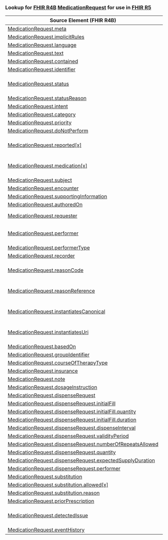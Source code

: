### Lookup for [FHIR R4B](https://hl7.org/fhir/R4B/) [MedicationRequest](https://hl7.org/fhir/R4B/MedicationRequest.html) for use in [FHIR R5](https://hl7.org/fhir/R5/)

| Source Element (FHIR R4B) | Usage | Target |
| -------------- | ----- | ------ |
| [MedicationRequest.meta](https://hl7.org/fhir/R4B/MedicationRequest.html#resource) | `UseElementSameName` | [MedicationRequest.meta](https://hl7.org/fhir/R5/MedicationRequest.html#resource) |
| [MedicationRequest.implicitRules](https://hl7.org/fhir/R4B/MedicationRequest.html#resource) | `UseElementSameName` | [MedicationRequest.implicitRules](https://hl7.org/fhir/R5/MedicationRequest.html#resource) |
| [MedicationRequest.language](https://hl7.org/fhir/R4B/MedicationRequest.html#resource) | `UseElementSameName` | [MedicationRequest.language](https://hl7.org/fhir/R5/MedicationRequest.html#resource) |
| [MedicationRequest.text](https://hl7.org/fhir/R4B/MedicationRequest.html#resource) | `UseElementSameName` | [MedicationRequest.text](https://hl7.org/fhir/R5/MedicationRequest.html#resource) |
| [MedicationRequest.contained](https://hl7.org/fhir/R4B/MedicationRequest.html#resource) | `UseElementSameName` | [MedicationRequest.contained](https://hl7.org/fhir/R5/MedicationRequest.html#resource) |
| [MedicationRequest.identifier](https://hl7.org/fhir/R4B/MedicationRequest.html#resource) | `UseElementSameName` | [MedicationRequest.identifier](https://hl7.org/fhir/R5/MedicationRequest.html#resource) |
| [MedicationRequest.status](https://hl7.org/fhir/R4B/MedicationRequest.html#resource) | `UseExtension` | [http://hl7.org/fhir/4.3/StructureDefinition/extension-MedicationRequest.status](StructureDefinition-ext-R4B-MedicationRequest.status.html) |
| [MedicationRequest.statusReason](https://hl7.org/fhir/R4B/MedicationRequest.html#resource) | `UseElementSameName` | [MedicationRequest.statusReason](https://hl7.org/fhir/R5/MedicationRequest.html#resource) |
| [MedicationRequest.intent](https://hl7.org/fhir/R4B/MedicationRequest.html#resource) | `UseElementSameName` | [MedicationRequest.intent](https://hl7.org/fhir/R5/MedicationRequest.html#resource) |
| [MedicationRequest.category](https://hl7.org/fhir/R4B/MedicationRequest.html#resource) | `UseElementSameName` | [MedicationRequest.category](https://hl7.org/fhir/R5/MedicationRequest.html#resource) |
| [MedicationRequest.priority](https://hl7.org/fhir/R4B/MedicationRequest.html#resource) | `UseElementSameName` | [MedicationRequest.priority](https://hl7.org/fhir/R5/MedicationRequest.html#resource) |
| [MedicationRequest.doNotPerform](https://hl7.org/fhir/R4B/MedicationRequest.html#resource) | `UseElementSameName` | [MedicationRequest.doNotPerform](https://hl7.org/fhir/R5/MedicationRequest.html#resource) |
| [MedicationRequest.reported[x]](https://hl7.org/fhir/R4B/MedicationRequest.html#resource) | `UseExtension` | [http://hl7.org/fhir/4.3/StructureDefinition/extension-MedicationRequest.reported](StructureDefinition-ext-R4B-MedicationRequest.reported.html) |
| [MedicationRequest.medication[x]](https://hl7.org/fhir/R4B/MedicationRequest.html#resource) | `UseExtension` | [http://hl7.org/fhir/4.3/StructureDefinition/extension-MedicationRequest.medication](StructureDefinition-ext-R4B-MedicationRequest.medication.html) |
| [MedicationRequest.subject](https://hl7.org/fhir/R4B/MedicationRequest.html#resource) | `UseElementSameName` | [MedicationRequest.subject](https://hl7.org/fhir/R5/MedicationRequest.html#resource) |
| [MedicationRequest.encounter](https://hl7.org/fhir/R4B/MedicationRequest.html#resource) | `UseElementSameName` | [MedicationRequest.encounter](https://hl7.org/fhir/R5/MedicationRequest.html#resource) |
| [MedicationRequest.supportingInformation](https://hl7.org/fhir/R4B/MedicationRequest.html#resource) | `UseElementSameName` | [MedicationRequest.supportingInformation](https://hl7.org/fhir/R5/MedicationRequest.html#resource) |
| [MedicationRequest.authoredOn](https://hl7.org/fhir/R4B/MedicationRequest.html#resource) | `UseElementSameName` | [MedicationRequest.authoredOn](https://hl7.org/fhir/R5/MedicationRequest.html#resource) |
| [MedicationRequest.requester](https://hl7.org/fhir/R4B/MedicationRequest.html#resource) | `UseOneOf` | [MedicationRequest.requester](https://hl7.org/fhir/R5/MedicationRequest.html#resource)<br />[MedicationRequest.requester](https://hl7.org/fhir/R5/MedicationRequest.html#resource) |
| [MedicationRequest.performer](https://hl7.org/fhir/R4B/MedicationRequest.html#resource) | `UseExtension` | [http://hl7.org/fhir/4.3/StructureDefinition/extension-MedicationRequest.performer](StructureDefinition-ext-R4B-MedicationRequest.performer.html) |
| [MedicationRequest.performerType](https://hl7.org/fhir/R4B/MedicationRequest.html#resource) | `UseElementSameName` | [MedicationRequest.performerType](https://hl7.org/fhir/R5/MedicationRequest.html#resource) |
| [MedicationRequest.recorder](https://hl7.org/fhir/R4B/MedicationRequest.html#resource) | `UseElementSameName` | [MedicationRequest.recorder](https://hl7.org/fhir/R5/MedicationRequest.html#resource) |
| [MedicationRequest.reasonCode](https://hl7.org/fhir/R4B/MedicationRequest.html#resource) | `UseExtension` | [http://hl7.org/fhir/4.3/StructureDefinition/extension-MedicationRequest.reasonCode](StructureDefinition-ext-R4B-MedicationRequest.reasonCode.html) |
| [MedicationRequest.reasonReference](https://hl7.org/fhir/R4B/MedicationRequest.html#resource) | `UseExtension` | [http://hl7.org/fhir/4.3/StructureDefinition/extension-MedicationRequest.reasonReference](StructureDefinition-ext-R4B-MedicationRequest.reasonReference.html) |
| [MedicationRequest.instantiatesCanonical](https://hl7.org/fhir/R4B/MedicationRequest.html#resource) | `UseExtension` | [http://hl7.org/fhir/4.3/StructureDefinition/extension-MedicationRequest.instantiatesCanonical](StructureDefinition-ext-R4B-MedicationRequest.instantiatesCanonical.html) |
| [MedicationRequest.instantiatesUri](https://hl7.org/fhir/R4B/MedicationRequest.html#resource) | `UseExtension` | [http://hl7.org/fhir/4.3/StructureDefinition/extension-MedicationRequest.instantiatesUri](StructureDefinition-ext-R4B-MedicationRequest.instantiatesUri.html) |
| [MedicationRequest.basedOn](https://hl7.org/fhir/R4B/MedicationRequest.html#resource) | `UseElementSameName` | [MedicationRequest.basedOn](https://hl7.org/fhir/R5/MedicationRequest.html#resource) |
| [MedicationRequest.groupIdentifier](https://hl7.org/fhir/R4B/MedicationRequest.html#resource) | `UseElementSameName` | [MedicationRequest.groupIdentifier](https://hl7.org/fhir/R5/MedicationRequest.html#resource) |
| [MedicationRequest.courseOfTherapyType](https://hl7.org/fhir/R4B/MedicationRequest.html#resource) | `UseElementSameName` | [MedicationRequest.courseOfTherapyType](https://hl7.org/fhir/R5/MedicationRequest.html#resource) |
| [MedicationRequest.insurance](https://hl7.org/fhir/R4B/MedicationRequest.html#resource) | `UseElementSameName` | [MedicationRequest.insurance](https://hl7.org/fhir/R5/MedicationRequest.html#resource) |
| [MedicationRequest.note](https://hl7.org/fhir/R4B/MedicationRequest.html#resource) | `UseElementSameName` | [MedicationRequest.note](https://hl7.org/fhir/R5/MedicationRequest.html#resource) |
| [MedicationRequest.dosageInstruction](https://hl7.org/fhir/R4B/MedicationRequest.html#resource) | `UseElementSameName` | [MedicationRequest.dosageInstruction](https://hl7.org/fhir/R5/MedicationRequest.html#resource) |
| [MedicationRequest.dispenseRequest](https://hl7.org/fhir/R4B/MedicationRequest.html#resource) | `UseElementSameName` | [MedicationRequest.dispenseRequest](https://hl7.org/fhir/R5/MedicationRequest.html#resource) |
| [MedicationRequest.dispenseRequest.initialFill](https://hl7.org/fhir/R4B/MedicationRequest.html#resource) | `UseElementSameName` | [MedicationRequest.dispenseRequest.initialFill](https://hl7.org/fhir/R5/MedicationRequest.html#resource) |
| [MedicationRequest.dispenseRequest.initialFill.quantity](https://hl7.org/fhir/R4B/MedicationRequest.html#resource) | `UseElementSameName` | [MedicationRequest.dispenseRequest.initialFill.quantity](https://hl7.org/fhir/R5/MedicationRequest.html#resource) |
| [MedicationRequest.dispenseRequest.initialFill.duration](https://hl7.org/fhir/R4B/MedicationRequest.html#resource) | `UseElementSameName` | [MedicationRequest.dispenseRequest.initialFill.duration](https://hl7.org/fhir/R5/MedicationRequest.html#resource) |
| [MedicationRequest.dispenseRequest.dispenseInterval](https://hl7.org/fhir/R4B/MedicationRequest.html#resource) | `UseElementSameName` | [MedicationRequest.dispenseRequest.dispenseInterval](https://hl7.org/fhir/R5/MedicationRequest.html#resource) |
| [MedicationRequest.dispenseRequest.validityPeriod](https://hl7.org/fhir/R4B/MedicationRequest.html#resource) | `UseElementSameName` | [MedicationRequest.dispenseRequest.validityPeriod](https://hl7.org/fhir/R5/MedicationRequest.html#resource) |
| [MedicationRequest.dispenseRequest.numberOfRepeatsAllowed](https://hl7.org/fhir/R4B/MedicationRequest.html#resource) | `UseElementSameName` | [MedicationRequest.dispenseRequest.numberOfRepeatsAllowed](https://hl7.org/fhir/R5/MedicationRequest.html#resource) |
| [MedicationRequest.dispenseRequest.quantity](https://hl7.org/fhir/R4B/MedicationRequest.html#resource) | `UseElementSameName` | [MedicationRequest.dispenseRequest.quantity](https://hl7.org/fhir/R5/MedicationRequest.html#resource) |
| [MedicationRequest.dispenseRequest.expectedSupplyDuration](https://hl7.org/fhir/R4B/MedicationRequest.html#resource) | `UseElementSameName` | [MedicationRequest.dispenseRequest.expectedSupplyDuration](https://hl7.org/fhir/R5/MedicationRequest.html#resource) |
| [MedicationRequest.dispenseRequest.performer](https://hl7.org/fhir/R4B/MedicationRequest.html#resource) | `UseElementRenamed` | [MedicationRequest.dispenseRequest.dispenser](https://hl7.org/fhir/R5/MedicationRequest.html#resource) |
| [MedicationRequest.substitution](https://hl7.org/fhir/R4B/MedicationRequest.html#resource) | `UseElementSameName` | [MedicationRequest.substitution](https://hl7.org/fhir/R5/MedicationRequest.html#resource) |
| [MedicationRequest.substitution.allowed[x]](https://hl7.org/fhir/R4B/MedicationRequest.html#resource) | `UseElementSameName` | [MedicationRequest.substitution.allowed[x]](https://hl7.org/fhir/R5/MedicationRequest.html#resource) |
| [MedicationRequest.substitution.reason](https://hl7.org/fhir/R4B/MedicationRequest.html#resource) | `UseElementSameName` | [MedicationRequest.substitution.reason](https://hl7.org/fhir/R5/MedicationRequest.html#resource) |
| [MedicationRequest.priorPrescription](https://hl7.org/fhir/R4B/MedicationRequest.html#resource) | `UseElementSameName` | [MedicationRequest.priorPrescription](https://hl7.org/fhir/R5/MedicationRequest.html#resource) |
| [MedicationRequest.detectedIssue](https://hl7.org/fhir/R4B/MedicationRequest.html#resource) | `UseExtension` | [http://hl7.org/fhir/4.3/StructureDefinition/extension-MedicationRequest.detectedIssue](StructureDefinition-ext-R4B-MedicationRequest.detectedIssue.html) |
| [MedicationRequest.eventHistory](https://hl7.org/fhir/R4B/MedicationRequest.html#resource) | `UseElementSameName` | [MedicationRequest.eventHistory](https://hl7.org/fhir/R5/MedicationRequest.html#resource) |
